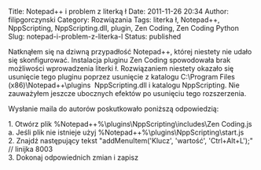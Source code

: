 Title: Notepad++ i problem z literką ł
Date: 2011-11-26 20:34
Author: filipgorczynski
Category: Rozwiązania
Tags: literka ł, Notepad++, NppScripting, NppScripting.dll, plugin, Zen Coding, Zen Coding Python
Slug: notepad-i-problem-z-literka-l
Status: published

Natknąłem się na dziwną przypadłość Notepad++, której niestety nie udało się skonfigurować. Instalacja pluginu Zen Coding spowodowała brak możliwości wprowadzenia literki ł. Rozwiązaniem niestety okazało się usunięcie tego pluginu poprzez usunięcie z katalogu C:\\Program Files (x86)\\Notepad++\\plugins  NppScripting.dll i katalogu NppScripting. Nie zauważyłem jeszcze ubocznych efektów po usunięciu tego rozszerzenia.

Wysłanie maila do autorów poskutkowało poniższą odpowiedzią:

1\. Otwórz plik %Notepad++%\\plugins\\NppScripting\\includes\\Zen Coding.js  
a. Jeśli plik nie istnieje użyj %Notepad++%\\plugins\\NppScripting\\start.js  
2. Znajdź następujący tekst "addMenuItem('Klucz', 'wartość', 'Ctrl+Alt+L');"  // linijka 8003  
3. Dokonaj odpowiednich zmian i zapisz
